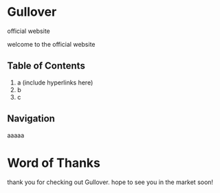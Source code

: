 # Gullover
official website

welcome to the official website

## Table of Contents
1. a (include hyperlinks here)
2. b
3. c

## Navigation
aaaaa

# Word of Thanks
thank you for checking out Gullover. hope to see you in the market soon!
